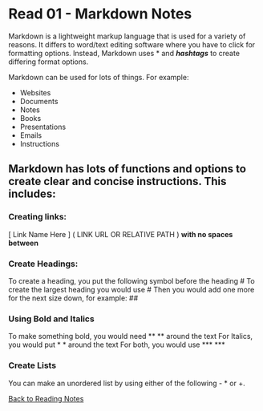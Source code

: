 # **Read 01 - Markdown Notes**

Markdown is a lightweight markup language that is used for a variety of reasons. It differs to word/text editing software where you have to click for formatting options. Instead, Markdown uses * and ***hashtags*** to create differing format options.

Markdown can be used for lots of things. For example:
- Websites
- Documents
- Notes
- Books
- Presentations
- Emails
- Instructions

## Markdown has lots of functions and options to create clear and concise instructions. This includes:

### Creating links:
[ Link Name Here ] ( LINK URL OR RELATIVE PATH ) **with no spaces between**

### Create Headings:
To create a heading, you put the following symbol before the heading #
To create the largest heading you would use #
Then you would add one more for the next size down, for example: ##

### Using Bold and Italics
To make something bold, you would need ** ** around the text
For Italics, you would put * * around the text
For both, you would use *** ***

### Create Lists
You can make an unordered list by using either of the following - * or +.



[Back to Reading Notes](/README.md)
